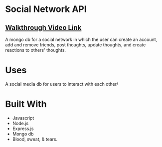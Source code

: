 # Social Network API 

## [Walkthrough Video Link](https://youtu.be/gogmt0y3uME)

A mongo db for a social network in which the user can create an account, add and remove friends, post thoughts, update thoughts, and create reactions to others' thoughts.

# Uses

A social media db for users to interact with each other/

# Built With

- Javascript
- Node.js
- Express.js
- Mongo db
- Blood, sweat, & tears.
